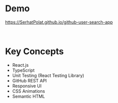 # Demo

<a href="https://SerhatPolat.github.io/github-user-search-app">https://SerhatPolat.github.io/github-user-search-app</a>

<br>

# Key Concepts

<ul>
<li>React.js</li>
<li>TypeScript</li>
<li>Unit Testing (React Testing Library)</li>
<li>GitHub REST API</li>
<li>Responsive UI</li>
<li>CSS Animations</li>
<li>Semantic HTML</li>
</ul>
